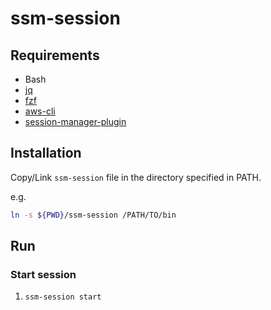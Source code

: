 # ssm-session

## Requirements
* Bash
* [jq](https://stedolan.github.io/jq/)
* [fzf](https://github.com/junegunn/fzf)
* [aws-cli](https://docs.aws.amazon.com/ja_jp/cli/latest/userguide/cli-chap-install.html)
* [session-manager-plugin](https://docs.aws.amazon.com/ja_jp/systems-manager/latest/userguide/session-manager-working-with-install-plugin.html)

## Installation
Copy/Link `ssm-session` file in the directory specified in PATH.

e.g.
```sh
ln -s ${PWD}/ssm-session /PATH/TO/bin
```

## Run
### Start session
1. `ssm-session start`
